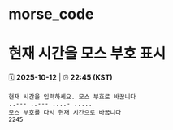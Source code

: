 # morse_code
# 현재 시간을 모스 부호 표시
<!-- MORSE_TIME_START -->
🗓️ **2025-10-12** | ⏰ **22:45 (KST)**

```
현재 시간을 입력하세요. 모스 부호로 바꿉니다
..--- ..--- ....- .....
모스 부호를 다시 현재 시간으로 바꿉니다
2245
```
<!-- MORSE_TIME_END -->
